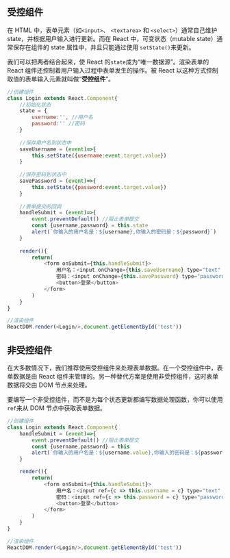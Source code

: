 ## 受控组件 

在 HTML 中，表单元素（如`<input>`、 `<textarea>` 和 `<select>`）通常自己维护 state，并根据用户输入进行更新。而在 React 中，可变状态（mutable state）通常保存在组件的 state 属性中，并且只能通过使用 `setState()`来更新。

我们可以把两者结合起来，使 React 的`state`成为“唯一数据源”。渲染表单的 React 组件还控制着用户输入过程中表单发生的操作。被 React 以这种方式控制取值的表单输入元素就叫做“**受控组件**”。

```javascript
//创建组件
class Login extends React.Component{
	//初始化状态
	state = {
		username:'', //用户名
		password:'' //密码
	}
	
	//保存用户名到状态中
	saveUsername = (event)=>{
		this.setState({username:event.target.value})
	}
	
	//保存密码到状态中
	savePassword = (event)=>{
		this.setState({password:event.target.value})
	}
	
	//表单提交的回调
	handleSubmit = (event)=>{
		event.preventDefault() //阻止表单提交
		const {username,password} = this.state
		alert(`你输入的用户名是：${username},你输入的密码是：${password}`)
	}
	
	render(){
		return(
			<form onSubmit={this.handleSubmit}>
				用户名：<input onChange={this.saveUsername} type="text" name="username"/>
				密码：<input onChange={this.savePassword} type="password" name="password"/>
				<button>登录</button>
			</form>
		)
	}
}

//渲染组件
ReactDOM.render(<Login/>,document.getElementById('test'))
```

## 非受控组件

在大多数情况下，我们推荐使用受控组件来处理表单数据。在一个受控组件中，表单数据是由 React 组件来管理的。另一种替代方案是使用非受控组件，这时表单数据将交由 DOM 节点来处理。

要编写一个非受控组件，而不是为每个状态更新都编写数据处理函数，你可以使用`ref`来从 DOM 节点中获取表单数据。

```javascript
//创建组件
class Login extends React.Component{
	handleSubmit = (event)=>{
		event.preventDefault() //阻止表单提交
		const {username,password} = this
		alert(`你输入的用户名是：${username.value},你输入的密码是：${password.value}`)
	}

	render(){
		return(
			<form onSubmit={this.handleSubmit}>
				用户名：<input ref={c => this.username = c} type="text" name="username"/>
				密码：<input ref={c => this.password = c} type="password" name="password"/>
				<button>登录</button>
			</form>
		)
	}
}

//渲染组件
ReactDOM.render(<Login/>,document.getElementById('test'))
```